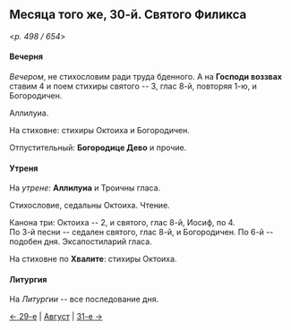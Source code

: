 
## Месяца того же, 30-й. Святого Филикса

<*p. 498 / 654*>

#### Вечерня

*Вечером*, не стихословим ради труда бденного. А на **Господи воззвах** ставим 4 и поем стихиры 
святого -- 3, глас 8-й, повторяя 1-ю, и Богородичен. 
 
Аллилуиа. 

На стиховне: стихиры Октоиха и Богородичен.

Отпустительный: **Богородице Дево** и прочие.

#### Утреня

На *утрене*: **Аллилуиа** и Троичны гласа. 

Стихословие, седальны Октоиха. Чтение. 

Канона три: Октоиха -- 2, и святого, глас 8-й, Иосиф, по 4.  
По 3-й песни -- седален святого, глас 8-й, и Богородичен. 
По 6-й -- подобен дня.
Эксапостиларий гласа.

На стиховне по **Хвалите**: стихиры Октоиха.  

#### Литургия

На *Литургии* -- все последование дня.

[← 29-е](08_29_EUR.ru.md) | [Август](README.md#30-й) | [31-е →](08_31_EUR.ru.md)
